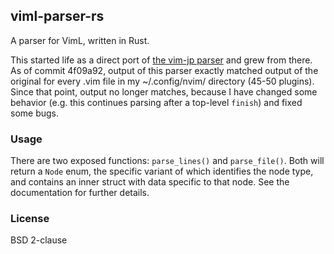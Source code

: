 ## viml-parser-rs

A parser for VimL, written in Rust.

This started life as a direct port of [the vim-jp
parser](https://github.com/vim-jp/vim-vimlparser) and grew from there. As of
commit 4f09a92, output of this parser exactly matched output of the original for
every .vim file in my ~/.config/nvim/ directory (45-50 plugins). Since that
point, output no longer matches, because I have changed some behavior (e.g. this
continues parsing after a top-level `finish`) and fixed some bugs.

### Usage

There are two exposed functions: `parse_lines()` and `parse_file()`. Both will
return a `Node` enum, the specific variant of which identifies the node type,
and contains an inner struct with data specific to that node. See the
documentation for further details.

### License

BSD 2-clause
